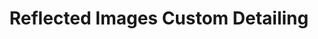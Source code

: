 ---
title: "Reflected Images Custom Detailing"
url: /forest-hill/reflected-images-custom-detailing/
shop: car repair
---